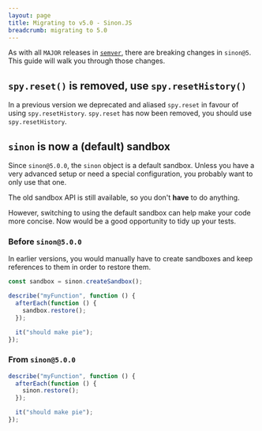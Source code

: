 ```yaml
---
layout: page
title: Migrating to v5.0 - Sinon.JS
breadcrumb: migrating to 5.0
---
```


As with all `MAJOR` releases in [`semver`](http://semver.org/), there are breaking changes in `sinon@5`.
This guide will walk you through those changes.

## `spy.reset()` is removed, use `spy.resetHistory()`

In a previous version we deprecated and aliased `spy.reset` in favour of using `spy.resetHistory`. `spy.reset` has now been removed, you should use `spy.resetHistory`.

## `sinon` is now a (default) sandbox

Since `sinon@5.0.0`, the `sinon` object is a default sandbox. Unless you have a very advanced setup or need a special configuration, you probably want to only use that one.

The old sandbox API is still available, so you don't **have** to do anything.

However, switching to using the default sandbox can help make your code more concise.
Now would be a good opportunity to tidy up your tests.

### Before `sinon@5.0.0`

In earlier versions, you would manually have to create sandboxes and keep references to them in order to restore them.

```js
const sandbox = sinon.createSandbox();

describe("myFunction", function () {
  afterEach(function () {
    sandbox.restore();
  });

  it("should make pie");
});
```

### From `sinon@5.0.0`

```js
describe("myFunction", function () {
  afterEach(function () {
    sinon.restore();
  });

  it("should make pie");
});
```
